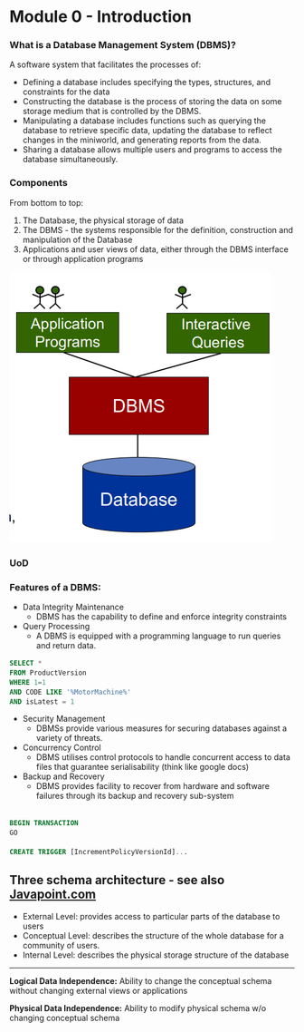# Module 0 - Introduction   

<!-- A database is a collection of related data or 
known facts that:
- represents some aspect of the real world, sometimes called the mini-world or the **universe of discourse (UoD)**.
- is a **logically coherent** collection of data with some **inherent meaning**. 
- is designed, built, and populated with data for a specific purpose for an intended group of users and some preconceived applications.
- can be of any **size** and **complexity**.
- may be generated and maintained manually or it may be computerized. -->

### What is a Database Management System (DBMS)?
A software system that facilitates the processes of:
- Defining a database includes specifying the types, structures, and constraints for the data
- Constructing the database is the process of storing the data on some storage medium that is controlled by the DBMS.
- Manipulating a database includes functions such as querying the database to retrieve specific data, updating the database to reflect changes in the miniworld, and generating reports from the data.
- Sharing a database allows multiple users and programs to access the
database simultaneously. 

### Components
From bottom to top:
1. The Database, the physical storage of data
2. The DBMS - the systems responsible for the definition, construction and manipulation of the Database
3. Applications and user views of data, either through the DBMS interface or
through application programs

![Alt text](assets\IMG1.PNG)

### UoD


### Features of a DBMS:
- Data Integrity Maintenance
    - DBMS has the capability to define and enforce integrity constraints
- Query Processing
  - A DBMS is equipped with a programming language to run queries and return data. 

```SQL
SELECT * 
FROM ProductVersion
WHERE 1=1
AND CODE LIKE '%MotorMachine%'
AND isLatest = 1
```
- Security Management
  - DBMSs provide various measures for securing databases against a
variety of threats.
- Concurrency Control   
  - DBMS utilises control protocols to handle concurrent access to data
files that guarantee serialisability (think like google docs)
- Backup and Recovery
  - DBMS provides facility to recover from hardware and software failures
through its backup and recovery sub-system
```SQL

BEGIN TRANSACTION
GO

CREATE TRIGGER [IncrementPolicyVersionId]...
```

## Three schema architecture - see also [Javapoint.com](https://www.javatpoint.com/dbms-three-schema-architecture)
- External Level: provides access to particular parts of the database to users
- Conceptual Level: describes the structure of the whole database for a community of users.
- Internal Level: describes the physical storage structure of the database

---

**Logical Data Independence:** Ability to change the conceptual schema without changing external views or applications

**Physical Data Independence:** Ability to modify physical schema w/o changing conceptual schema